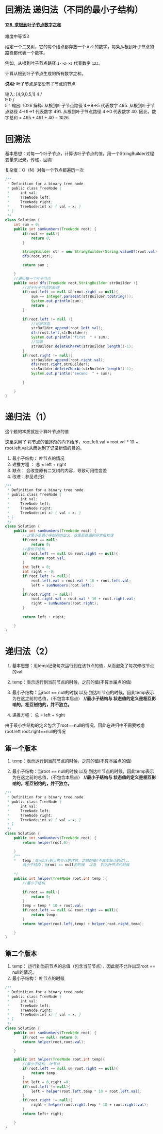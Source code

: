 # 回溯法   递归法（不同的最小子结构）

#### [129. 求根到叶子节点数字之和](https://leetcode-cn.com/problems/sum-root-to-leaf-numbers/)

难度中等153

给定一个二叉树，它的每个结点都存放一个 `0-9` 的数字，每条从根到叶子节点的路径都代表一个数字。

例如，从根到叶子节点路径 `1->2->3` 代表数字 `123`。

计算从根到叶子节点生成的所有数字之和。

**说明:** 叶子节点是指没有子节点的节点

输入: [4,9,0,5,1]
    4
   / \
  9   0
 / \
5   1
输出: 1026
解释:
从根到叶子节点路径 4->9->5 代表数字 495.
从根到叶子节点路径 4->9->1 代表数字 491.
从根到叶子节点路径 4->0 代表数字 40.
因此，数字总和 = 495 + 491 + 40 = 1026.

# 回溯法

基本思想：对每一个叶子节点，计算该叶子节点的值，用一个StringBuilder过程变量来记录，传递，回溯

复杂度：O（N）对每一个节点都遍历一次

```java
/**
 * Definition for a binary tree node.
 * public class TreeNode {
 *     int val;
 *     TreeNode left;
 *     TreeNode right;
 *     TreeNode(int x) { val = x; }
 * }
 */
class Solution {
    int sum = 0;
    public int sumNumbers(TreeNode root) {
        if(root == null){
            return 0;
        }
       
        StringBuilder str = new StringBuilder(String.valueOf(root.val));
        dfs(root,str);

        return sum ;

    }
    //遍历每一个叶子节点
    public void dfs(TreeNode root,StringBuilder strBuilder ){
        //对于叶子节点的处理
        if(root.left == null && root.right == null){
            sum += Integer.parseInt(strBuilder.toString());
            System.out.println(sum);
            return ;
        }
        
        if(root.left != null ){
            //记录状态
            strBuilder.append(root.left.val);
            dfs(root.left,strBuilder);
            System.out.println("first  " + sum);
            //回溯
            strBuilder.deleteCharAt(strBuilder.length()-1);
        }
        if(root.right != null){
            strBuilder.append(root.right.val);
            dfs(root.right,strBuilder);
            strBuilder.deleteCharAt(strBuilder.length()-1);
            System.out.println("second  " + sum);
            
        }

    }
}
```



# 递归法（1）

这个题的本质就是计算叶节点的值

这里采用了  将节点的值逐渐的向下给予，root.left.val = root.val * 10 + root.left.val;从而达到了记录新值的目的。

1. 最小子结构： 叶节点的情况
2. 递推方程 ： 总 = left + right
3. 缺点： 会改变原有二叉树的内容，导致可用性变差
4. 改进：参见递归2

```java
/**
 * Definition for a binary tree node.
 * public class TreeNode {
 *     int val;
 *     TreeNode left;
 *     TreeNode right;
 *     TreeNode(int x) { val = x; }
 * }
 */
class Solution {
    public int sumNumbers(TreeNode root) {
        //这里不是最小字结构的定义，这里是普通的异常值处理
        if(root == null)
            return 0;
        //最优子结构
        if(root.left == null && root.right == null){
            return root.val;
        }
        int left = 0;
        int right = -0;
        if(root.left != null){
            root.left.val = root.val * 10 + root.left.val;
            left = sumNumbers(root.left);
        }
        if(root.right != null){
            root.right.val = root.val * 10 + root.right.val;
            right = sumNumbers(root.right);
        }
        
        return left + right;

    }
}
```



# 递归法（2）

1. 基本思想：用temp记录每次运行到在该节点的值，从而避免了每次修改节点的val
2. temp：表示运行到当前节点的时候，之前的值(不算本届点的值)
       
3. 最小子结构：当root == null的时候  以及  到达叶节点的时候，因此temp表示为在这之前的总值，（不包含本届点）          **//最小子结构与 状态值的定义是相互影响的，相互制约的，并不独立。**
4. 递推方程： 总 = left + right

由于最小字结构的定义包含了root==null的情况，因此在递归中不需要考虑root.left root.right==null的情况

## 第一个版本

1. temp：表示运行到当前节点的时候，之前的值(不算本届点的值)
       
2. 最小子结构：当root == null的时候  以及  到达叶节点的时候，因此temp表示为在这之前的总值，（不包含本届点）          **//最小子结构与 状态值的定义是相互影响的，相互制约的，并不独立。**

```java
/**
 * Definition for a binary tree node.
 * public class TreeNode {
 *     int val;
 *     TreeNode left;
 *     TreeNode right;
 *     TreeNode(int x) { val = x; }
 * }
 */
class Solution {
    public int sumNumbers(TreeNode root) {
        return helper(root,0);

    }
    /**
    *	temp：表示运行到当前节点的时候，之前的值(不算本届点的值)，、
    	最小子结构：当root == null的时候  以及  到达叶节点的时候
    		
    */
    public int helper(TreeNode root,int temp ){
        //最小子结构
        
        if(root == null){
            return 0;
        }
        temp = temp * 10 + root.val;
        if(root.left == null && root.right == null){
            return temp;
        }
        return helper(root.left,temp) + helper(root.right,temp);

    }
}
```

## 第二个版本

1. temp： 运行到当前节点的总值（包含当前节点），因此就不允许出现root == null的情况。
2. 最小子结构： 叶节点的时候

```java
/**
 * Definition for a binary tree node.
 * public class TreeNode {
 *     int val;
 *     TreeNode left;
 *     TreeNode right;
 *     TreeNode(int x) { val = x; }
 * }
 */
class Solution {
    public int sumNumbers(TreeNode root) {
        if(root == null) return 0;
        return helper(root,root.val);

    }

    public int helper(TreeNode root,int temp){
        //最小子结构--叶节点
        if(root.left == null && root.right == null){
            return temp;
        }
        int left = 0,right =0;
        if(root.left != null){
            left = helper(root.left,temp * 10 + root.left.val);
        }
        if(root.right != null){
            right = helper(root.right,temp * 10 + root.right.val);
        }
        return left+ right;

    }
}
```

